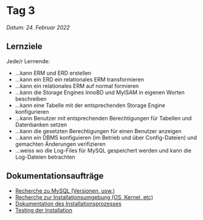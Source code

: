 # Tag 3

*Datum: 24. Februar 2022*

## Lernziele

Jede/r Lernende:
* ...kann ERM und ERD erstellen
* ...kann ein ERD ein relationales ERM transformieren
* ...kann ein relationales ERM auf normal formieren
* ...kann die Storage Engines InnoBD und MyISAM in eigenen Worten beschreiben
* ...kann eine Tabelle mit der entsprechenden Storage Engine konfigurieren
* ...kann Benutzer mit entsprechenden Berechtigungen für Tabellen und Datenbanken setzen
* ...kann die gesetzten Berechtigungen für einen Benutzer anzeigen
* ...kann ein DBMS konfiguieren (im Betrieb und über Config-Dateien) und gemachten Änderungen verifizieren
* ...weiss wo die Log-Files für MySQL gespeichert werden und kann die Log-Dateien betrachten

## Dokumentationsaufträge

* [Recherche zu MySQL (Versionen, usw.)](auftraege/MySQL_installation?id=recherche-zu-mysql)
* [Recherche zur Installationsumgebung (OS, Kernel, etc)](auftraege/MySQL_installation?id=voraussetzungen-der-installation-vm)
* [Dokumentation des Installationsprozesses](auftraege/MySQL_installation?id=prozess-der-installation)
* [Testing der Installation](auftraege/MySQL_installation?id=test-der-installation)
